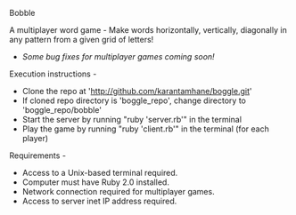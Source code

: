 Bobble

A multiplayer word game - Make words horizontally, vertically, diagonally in any pattern from a given grid of letters!
* *Some bug fixes for multiplayer games coming soon!*

Execution instructions - 

* Clone the repo at 'http://github.com/karantamhane/boggle.git'
* If cloned repo directory is 'boggle_repo', change directory to 'boggle_repo/bobble'
* Start the server by running "ruby 'server.rb'" in the terminal
* Play the game by running "ruby 'client.rb'" in the terminal (for each player)

Requirements - 

* Access to a Unix-based terminal required.
* Computer must have Ruby 2.0 installed.
* Network connection required for multiplayer games.
* Access to server inet IP address required.